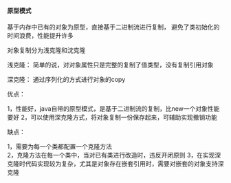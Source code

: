 #### 原型模式

基于内存中已有的对象为原型，直接基于二进制流进行复制，
避免了类初始化的时间浪费，性能提升许多

对象复制分为浅克隆和沈克隆

浅克隆：
 简单的说，对对象属性只是完整的复制了值类型，没有复制引用对象
 
深克隆：
   通过序列化的方式进行对象的copy
   
   
优点：

1，性能好，java自带的原型模式，是基于二进制流的复制，比new一个对象性能要好
2，可以使用深克隆方式，将对象复制一份保存起来，可辅助实现撤销功能

缺点：

1，需要为每一个类都配置一个克隆方法  
2，克隆方法在每一个类中，当对已有类进行改造时，违反开闭原则
3，在实现深克隆时代码实现较为复杂，尤其是对象存在嵌套引用时，需要对嵌套的对象支持深克隆
   

